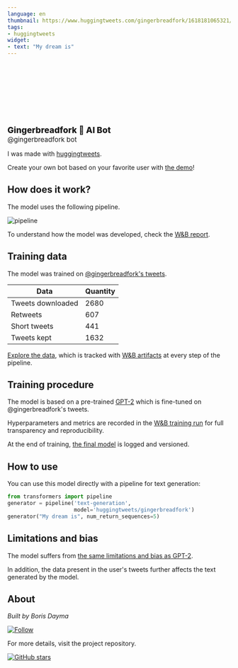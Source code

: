 ```yaml
---
language: en
thumbnail: https://www.huggingtweets.com/gingerbreadfork/1618181065321/predictions.png
tags:
- huggingtweets
widget:
- text: "My dream is"
---
```


<div>
<div style="width: 132px; height:132px; border-radius: 50%; background-size: cover; background-image: url('https://pbs.twimg.com/profile_images/1340620089578594304/xWPtVT2j_400x400.jpg')">
</div>
<div style="margin-top: 8px; font-size: 19px; font-weight: 800">Gingerbreadfork 🤖 AI Bot </div>
<div style="font-size: 15px">@gingerbreadfork bot</div>
</div>

I was made with [huggingtweets](https://github.com/borisdayma/huggingtweets).

Create your own bot based on your favorite user with [the demo](https://colab.research.google.com/github/borisdayma/huggingtweets/blob/master/huggingtweets-demo.ipynb)!

## How does it work?

The model uses the following pipeline.

![pipeline](https://github.com/borisdayma/huggingtweets/blob/master/img/pipeline.png?raw=true)

To understand how the model was developed, check the [W&B report](https://wandb.ai/wandb/huggingtweets/reports/HuggingTweets-Train-a-Model-to-Generate-Tweets--VmlldzoxMTY5MjI).

## Training data

The model was trained on [@gingerbreadfork's tweets](https://twitter.com/gingerbreadfork).

| Data | Quantity |
| --- | --- |
| Tweets downloaded | 2680 |
| Retweets | 607 |
| Short tweets | 441 |
| Tweets kept | 1632 |

[Explore the data](https://wandb.ai/wandb/huggingtweets/runs/bw0i5b8t/artifacts), which is tracked with [W&B artifacts](https://docs.wandb.com/artifacts) at every step of the pipeline.

## Training procedure

The model is based on a pre-trained [GPT-2](https://huggingface.co/gpt2) which is fine-tuned on @gingerbreadfork's tweets.

Hyperparameters and metrics are recorded in the [W&B training run](https://wandb.ai/wandb/huggingtweets/runs/1eqf0r9u) for full transparency and reproducibility.

At the end of training, [the final model](https://wandb.ai/wandb/huggingtweets/runs/1eqf0r9u/artifacts) is logged and versioned.

## How to use

You can use this model directly with a pipeline for text generation:

```python
from transformers import pipeline
generator = pipeline('text-generation',
                     model='huggingtweets/gingerbreadfork')
generator("My dream is", num_return_sequences=5)
```

## Limitations and bias

The model suffers from [the same limitations and bias as GPT-2](https://huggingface.co/gpt2#limitations-and-bias).

In addition, the data present in the user's tweets further affects the text generated by the model.

## About

*Built by Boris Dayma*

[![Follow](https://img.shields.io/twitter/follow/borisdayma?style=social)](https://twitter.com/intent/follow?screen_name=borisdayma)

For more details, visit the project repository.

[![GitHub stars](https://img.shields.io/github/stars/borisdayma/huggingtweets?style=social)](https://github.com/borisdayma/huggingtweets)
